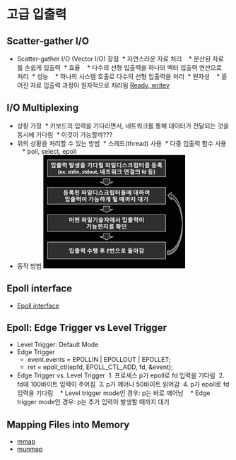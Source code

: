 # 고급 입출력
## Scatter-gather I/O
* Scatter-gather I/O (Vector I/O) 장점
  * 자연스러운 자료 처리
    * 분산된 자료를 손쉽게 입출력
  * 효율
    * 다수의 선형 입출력을 하나의 벡터 입출력 연산으로 처리
  * 성능
    * 하나의 시스템 호출로 다수의 선형 입출력을 처리
  * 원자성
    * 흩어진 자료 입출력 과정이 원자적으로 처리됨
[Readv, writev](./readv_writev "Readv, writev")
## I/O Multiplexing
* 상황 가정
  * 키보드의 입력을 기다리면서, 네트워크를 통해 데이터가 전달되는 것을 동시에 기다림
  * 이것이 가능할까???
* 위의 상황을 처리할 수 있는 방법
  * 스레드(thread) 사용
  * 다중 입출력 함수 사용
    * poll, select, epoll
* 동작 방법
![io_multiplexing](./io_multiplexing.png?raw=true "io_multiplexing")  

## Epoll interface
* [Epoll interface](./epoll "epoll")

## Epoll: Edge Trigger vs Level Trigger
* Level Trigger: Default Mode
* Edge Trigger
  * event.events = EPOLLIN | EPOLLOUT | EPOLLET;
  * ret = epoll_ctl(epfd, EPOLL_CTL_ADD, fd, &event);
* Edge Trigger vs. Level Trigger
  1. 프로세스 p가 epoll로 fd 입력을 기다림
  2. fd에 100바이트 입력이 주어짐
  3. p가 꺠어나 50바이트 읽어감
  4. p가 epoll로 fd 입력을 기다림
    * Level trigger mode인 경우: p는 바로 꺠어남
    * Edge trigger mode인 경우: p는 추가 입력이 발생할 때까지 대기
## Mapping Files into Memory
* [mmap](./mmap "mmap")
* [munmap](./munmap "munmap")
